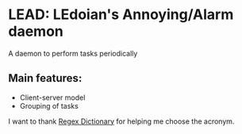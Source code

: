 LEAD: LEdoian's Annoying/Alarm daemon
=====================================
A daemon to perform tasks periodically

Main features:
--------------
- Client-server model
- Grouping of tasks

I want to thank [Regex Dictionary](http://www.visca.com/regexdict/) for helping me choose the acronym.
